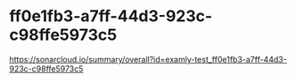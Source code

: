 # ff0e1fb3-a7ff-44d3-923c-c98ffe5973c5
https://sonarcloud.io/summary/overall?id=examly-test_ff0e1fb3-a7ff-44d3-923c-c98ffe5973c5
